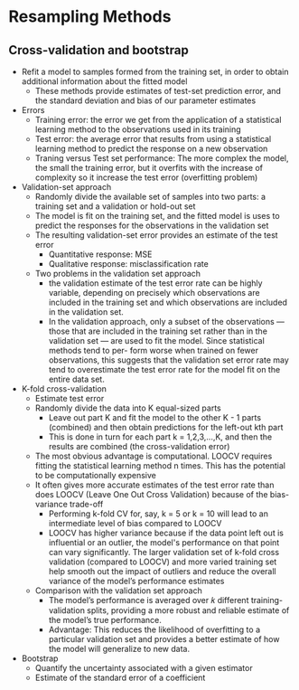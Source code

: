 # Resampling Methods

## Cross-validation and bootstrap

- Refit a model to samples formed from the training set, in order to obtain additional information about the fitted model
  - These methods provide estimates of test-set prediction error, and the standard deviation and bias of our parameter estimates
- Errors
  - Training error: the error we get from the application of a statistical learning method to the observations used in its training
  - Test error: the average error that results from using a statistical learning method to predict the response on a new observation
  - Traning versus Test set performance: The more complex the model, the small the training error, but it overfits with the increase of complexity so it increase the test error (overfitting problem)
- Validation-set approach
  - Randomly divide the available set of samples into two parts: a training set and a validation or hold-out set
  - The model is fit on the training set, and the fitted model is uses to predict the responses for the observations in the validation set
  - The resulting validation-set error provides an estimate of the test error
    - Quantitative response: MSE
    - Qualitative response: misclassification rate
  - Two problems in the validation set approach
    - the validation estimate of the test error rate can be highly variable, depending on precisely which observations are included in the training set and which observations are included in the validation set.
    - In the validation approach, only a subset of the observations — those that are included in the training set rather than in the validation set — are used to fit the model. Since statistical methods tend to per- form worse when trained on fewer observations, this suggests that the validation set error rate may tend to overestimate the test error rate for the model fit on the entire data set.
- K-fold cross-validation
  - Estimate test error
  - Randomly divide the data into K equal-sized parts
    - Leave out part K and fit the model to the other K - 1 parts (combined) and then obtain predictions for the left-out kth part
    - This is done in turn for each part k = 1,2,3,...,K, and then the results are combined (the cross-validation error)
  - The most obvious advantage is computational. LOOCV requires fitting the statistical learning method n times. This has the potential to be computationally expensive
  - It often gives more accurate estimates of the test error rate than does LOOCV (Leave One Out Cross Validation) because of the bias-variance trade-off
    - Performing k-fold CV for, say, k = 5 or k = 10 will lead to an intermediate level of bias compared to LOOCV
    - LOOCV has higher variance because if the data point left out is influential or an outlier, the model's performance on that point can vary significantly. The larger validation set of k-fold cross validation (compared to LOOCV) and more varied training set help smooth out the impact of outliers and reduce the overall variance of the model’s performance estimates
  - Comparison with the validation set approach
    - The model’s performance is averaged over 𝑘 different training-validation splits, providing a more robust and reliable estimate of the model’s true performance.
    - Advantage: This reduces the likelihood of overfitting to a particular validation set and provides a better estimate of how the model will generalize to new data.
- Bootstrap
  - Quantify the uncertainty associated with a given estimator
  - Estimate of the standard error of a coefficient
